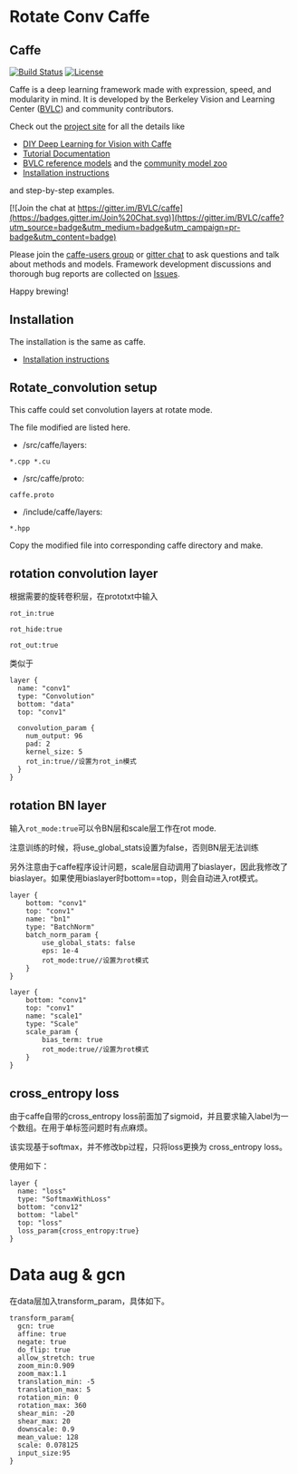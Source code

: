 # Rotate Conv Caffe
## Caffe
[![Build Status](https://travis-ci.org/BVLC/caffe.svg?branch=master)](https://travis-ci.org/BVLC/caffe)
[![License](https://img.shields.io/badge/license-BSD-blue.svg)](LICENSE)

Caffe is a deep learning framework made with expression, speed, and modularity in mind.
It is developed by the Berkeley Vision and Learning Center ([BVLC](http://bvlc.eecs.berkeley.edu)) and community contributors.

Check out the [project site](http://caffe.berkeleyvision.org) for all the details like

- [DIY Deep Learning for Vision with Caffe](https://docs.google.com/presentation/d/1UeKXVgRvvxg9OUdh_UiC5G71UMscNPlvArsWER41PsU/edit#slide=id.p)
- [Tutorial Documentation](http://caffe.berkeleyvision.org/tutorial/)
- [BVLC reference models](http://caffe.berkeleyvision.org/model_zoo.html) and the [community model zoo](https://github.com/BVLC/caffe/wiki/Model-Zoo)
- [Installation instructions](http://caffe.berkeleyvision.org/installation.html)

and step-by-step examples.

[![Join the chat at https://gitter.im/BVLC/caffe](https://badges.gitter.im/Join%20Chat.svg)](https://gitter.im/BVLC/caffe?utm_source=badge&utm_medium=badge&utm_campaign=pr-badge&utm_content=badge)

Please join the [caffe-users group](https://groups.google.com/forum/#!forum/caffe-users) or [gitter chat](https://gitter.im/BVLC/caffe) to ask questions and talk about methods and models.
Framework development discussions and thorough bug reports are collected on [Issues](https://github.com/BVLC/caffe/issues).

Happy brewing!
## Installation
The installation is the same as caffe.

- [Installation instructions](http://caffe.berkeleyvision.org/installation.html)

## Rotate_convolution setup

This caffe could set convolution layers at rotate mode.

The file modified are listed here.

* /src/caffe/layers: 
```	
*.cpp *.cu
```
* /src/caffe/proto: 
```
caffe.proto
```
* /include/caffe/layers: 
```
*.hpp
```

Copy the modified file into corresponding caffe directory and make.

## rotation convolution layer
根据需要的旋转卷积层，在prototxt中输入

	rot_in:true
	
	rot_hide:true
	
	rot_out:true

类似于

	layer {
	  name: "conv1"
	  type: "Convolution"
	  bottom: "data"
	  top: "conv1"
	
	  convolution_param {
	    num_output: 96
	    pad: 2
	    kernel_size: 5
	    rot_in:true//设置为rot_in模式
	  }
	}
## rotation BN layer
输入```rot_mode:true```可以令BN层和scale层工作在rot mode.

注意训练的时候，将use_global_stats设置为false，否则BN层无法训练

另外注意由于caffe程序设计问题，scale层自动调用了biaslayer，因此我修改了biaslayer。如果使用biaslayer时bottom==top，则会自动进入rot模式。


	layer {
		bottom: "conv1"
		top: "conv1"
		name: "bn1"
		type: "BatchNorm"
		batch_norm_param {
			use_global_stats: false
			eps: 1e-4
			rot_mode:true//设置为rot模式
		}
	}
	
	layer {
		bottom: "conv1"
		top: "conv1"
		name: "scale1"
		type: "Scale"
		scale_param {
			bias_term: true
			rot_mode:true//设置为rot模式
		}
	}
## cross_entropy loss
由于caffe自带的cross_entropy loss前面加了sigmoid，并且要求输入label为一个数组。在用于单标签问题时有点麻烦。

该实现基于softmax，并不修改bp过程，只将loss更换为 cross_entropy loss。

使用如下：

	layer {
	  name: "loss"
	  type: "SoftmaxWithLoss"
	  bottom: "conv12"
	  bottom: "label"
	  top: "loss"
	  loss_param{cross_entropy:true}
	}
# Data aug & gcn
在data层加入transform_param，具体如下。

	transform_param{
	  gcn: true
	  affine: true
	  negate: true
	  do_flip: true
	  allow_stretch: true
	  zoom_min:0.909
	  zoom_max:1.1
	  translation_min: -5
	  translation_max: 5
	  rotation_min: 0
	  rotation_max: 360
	  shear_min: -20
	  shear_max: 20
	  downscale: 0.9
	  mean_value: 128
	  scale: 0.078125
	  input_size:95
	}